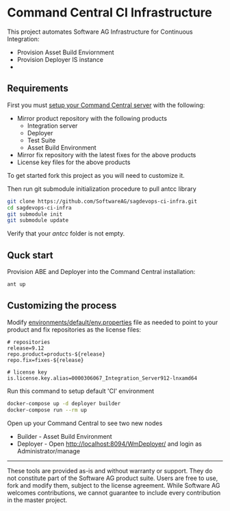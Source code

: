 # Command Central CI Infrastructure 

This project automates Software AG Infrastructure for Continuous Integration:

* Provision Asset Build Enviornment
* Provision Deployer IS instance
* 

## Requirements

First you must [setup your Command Central server](https://github.com/SoftwareAG/sagdevops-cc-server)
with the following:

* Mirror product repository with the following products
  * Integration server
  * Deployer
  * Test Suite
  * Asset Build Environment
* Mirror fix repository with the latest fixes for the above products
* License key files for the above products

To get started fork this project as you will need to customize it.

Then run git submodule initialization procedure to pull antcc library

```bash
git clone https://github.com/SoftwareAG/sagdevops-ci-infra.git
cd sagdevops-ci-infra
git submodule init
git submodule update
```

Verify that your _antcc_ folder is not empty.


## Quck start

Provision ABE and Deployer into the Command Central installation:

```bash
ant up
```

## Customizing the process

Modify [environments/default/env.properties](environments/default/env.properties) file as needed
to point to your product and fix repositories as the license files:

```
# repositories
release=9.12
repo.product=products-${release}
repo.fix=fixes-${release}

# license key
is.license.key.alias=0000306067_Integration_Server912-lnxamd64
```

Run this command to setup default 'CI' environment 

```bash
docker-compose up -d deployer builder
docker-compose run --rm up
```

Open up your Command Central to see two new nodes

* Builder - Asset Build Environment 
* Deployer - Open [http://localhost:8094/WmDeployer/](http://localhost:8094/WmDeployer/) and login as Administrator/manage


______________________
These tools are provided as-is and without warranty or support. They do not constitute part of the Software AG product suite. Users are free to use, fork and modify them, subject to the license agreement. While Software AG welcomes contributions, we cannot guarantee to include every contribution in the master project.
